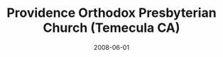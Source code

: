 ---
date: &id001 2008-06-01
end_date: null
location:
  address: 45125 Via Del Coronado
  city: Temecula
  state: CA
minister:
- end: 2000-01-01
  name: Donald Poundstone
  start: 1997-01-01
  type: Evangelist
- end: 2004-01-01
  name: Benjamin Wikner
  start: 2000-01-01
  type: Evangelist
- end: 2015-01-01
  name: Jesse Pirschel
  start: 2004-01-01
  type: Pastor
- end: 2005-01-01
  name: Benjamin Wikner
  start: 2004-01-01
  type: Teacher
ministers:
- Donald Poundstone
- Benjamin Wikner
- Jesse Pirschel
- Benjamin Wikner
name: Providence Orthodox Presbyterian Church
names:
- end: 2008-06-01
  name: Providence Orthodox Presbyterian Mission
  start: 1997-10-18
- end: null
  name: Providence Orthodox Presbyterian Church
  start: 2008-06-01
origination_date: *id001
raw_data: 'AR    Temecula


  Providence Orthodox Presbyterian Mission  (October 18, 1997-June 1, 2008)

  Providence Orthodox Presbyterian Church  (June 1, 2008- )

  Erle Stanley Gardner Middle School, 45125 Via Del Coronado

  Evangelists: Donald Poundstone, 1997-2000

  Benjamin Wikner, 2000-2004

  Jesse Pirschel, 2004-8

  Pastor: Jesse Pirschel, 2008-15

  Teacher: Benjamin Wikner, 2004-5

  '
received_from: null
states:
- CA
status:
  active: true
  end_date: null
  reason: null
  received_from: null
  withdrawal_to: null
title: Providence Orthodox Presbyterian Church (Temecula CA)
year_established:
- 2008

---